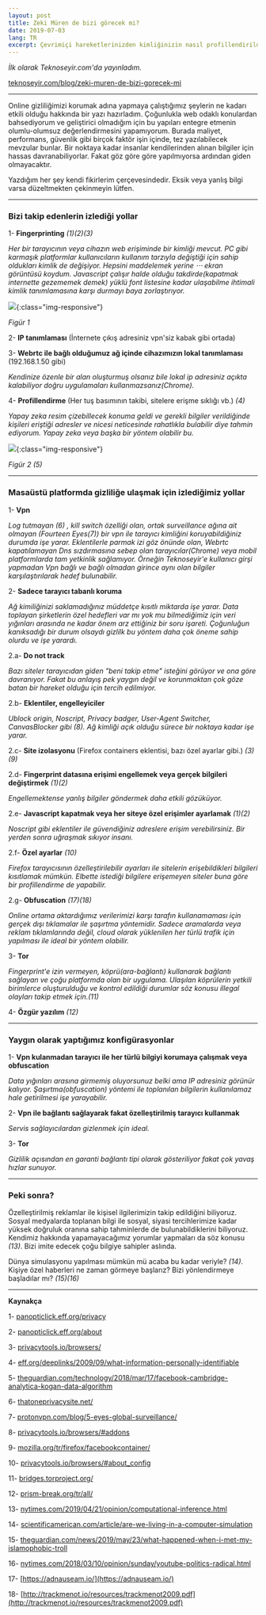 ```yaml
---
layout: post
title: Zeki Müren de bizi görecek mi?
date: 2019-07-03
lang: TR
excerpt: Çevrimiçi hareketlerinizden kimliğinizin nasıl profillendirildiği ve detayları.
---
```



*İlk olarak Teknoseyir.com'da yayınladım.*


[teknoseyir.com/blog/zeki-muren-de-bizi-gorecek-mi](https://teknoseyir.com/blog/zeki-muren-de-bizi-gorecek-mi)


<hr>


Online gizliliğimizi korumak adına yapmaya çalıştığımız şeylerin ne kadarı etkili olduğu hakkında bir yazı hazırladım. Çoğunlukla web odaklı konulardan bahsediyorum ve geliştirici olmadığım için bu yapıları entegre etmenin olumlu-olumsuz değerlendirmesini yapamıyorum. Burada maliyet, performans, güvenlik gibi birçok faktör işin içinde, tez yazılabilecek mevzular bunlar. Bir noktaya kadar insanlar kendilerinden alınan bilgiler için hassas davranabiliyorlar. Fakat göz göre göre yapılmıyorsa ardından giden olmayacaktır.


Yazdığım her şey kendi fikirlerim çerçevesindedir. Eksik veya yanlış bilgi varsa düzeltmekten çekinmeyin lütfen.


<hr>


### Bizi takip edenlerin izlediği yollar

1- **Fingerprinting** *(1)(2)(3)*

*Her bir tarayıcının veya cihazın web erişiminde bir kimliği mevcut. PC gibi karmaşık platformlar kullanıcıların kullanım tarzıyla değiştiği için sahip oldukları kimlik de değişiyor. Hepsini maddelemek yerine ⋅⋅⋅ ekran görüntüsü koydum. Javascript çalışır halde olduğu takdirde(kapatmak internette gezememek demek) yüklü font listesine kadar ulaşabilme ihtimali kimlik tanımlamasına karşı durmayı baya zorlaştırıyor.*


![](https://teknoseyir.com/wp-content/uploads/2019/05/63b5d4660c75003.png){:class="img-responsive"}

*Figür 1*


2- **IP tanımlaması** (İnternete çıkış adresiniz vpn'siz kabak gibi ortada)


3- **Webrtc ile bağlı olduğumuz ağ içinde cihazımızın lokal tanımlaması** (192.168.1.50 gibi)

*Kendinize özenle bir alan oluşturmuş olsanız bile lokal ip adresiniz açıkta kalabiliyor doğru uygulamaları kullanmazsanız(Chrome).*


4- **Profillendirme** (Her tuş basımının takibi, sitelere erişme sıklığı vb.) *(4)*

*Yapay zeka resim çizebillecek konuma geldi ve gerekli bilgiler verildiğinde kişileri eriştiği adresler ve nicesi neticesinde rahatlıkla bulabilir diye tahmin ediyorum. Yapay zeka veya başka bir yöntem olabilir bu.*

![](https://teknoseyir.com/wp-content/uploads/2019/05/cba60b01bc99d97.png){:class="img-responsive"}

*Figür 2 (5)*


<hr>


### Masaüstü platformda gizliliğe ulaşmak için izlediğimiz yollar

1- **Vpn**

*Log tutmayan *(6)* , kill switch özelliği olan, ortak surveillance ağına ait olmayan (Fourteen Eyes(7)) bir vpn ile tarayıcı kimliğini koruyabildiğiniz durumda işe yarar. Eklentilerle parmak izi göz önünde olan, Webrtc kapatılamayan Dns sızdırmasına sebep olan tarayıcılar(Chrome) veya mobil platformlarda tam yetkinlik sağlamıyor. Örneğin Teknoseyir'e kullanıcı girşi yapmadan Vpn bağlı ve bağlı olmadan girince aynı olan bilgiler karşılaştırılarak hedef bulunabilir.*


2- **Sadece tarayıcı tabanlı koruma**

*Ağ kimiliğinizi saklamadığınız müddetçe kısıtlı miktarda işe yarar. Data toplayan şirketlerin özel hedefleri var mı yok mu bilmediğimiz için veri yığınları arasında ne kadar önem arz ettiğiniz bir soru işareti. Çoğunluğun kanıksadığı bir durum olsaydı gizlilk bu yöntem daha çok öneme sahip olurdu ve işe yarardı.*


2.a- **Do not track**

*Bazı siteler tarayıcıdan giden "beni takip etme" isteğini görüyor ve ona göre davranıyor. Fakat bu anlayış pek yaygın değil ve korunmaktan çok göze batan bir hareket olduğu için tercih edilmiyor.*


2.b- **Eklentiler, engelleyiciler**

*Ublock origin, Noscript, Privacy badger, User-Agent Switcher, CanvasBlocker gibi *(8)*. Ağ kimliği açık olduğu sürece bir noktaya kadar işe yarar.*


2.c- **Site izolasyonu** (Firefox containers eklentisi, bazı özel ayarlar gibi.) *(3)(9)*


2.d- **Fingerprint datasına erişimi engellemek veya gerçek bilgileri değiştirmek** *(1)(2)*

*Engellemektense yanlış bilgiler göndermek daha etkili gözüküyor.*


2.e- **Javascript kapatmak veya her siteye özel erişimler ayarlamak** *(1)(2)*

*Noscript gibi eklentiler ile güvendiğiniz adreslere erişim verebilirsiniz. Bir yerden sonra uğraşmak sıkıyor insanı.*


2.f- **Özel ayarlar** *(10)*

*Firefox tarayıcısının özelleştirilebilir ayarları ile sitelerin erişebildikleri bilgileri kısıtlamak mümkün. Elbette istediği bilgilere erişemeyen siteler buna göre bir profillendirme de yapabilir.*

2.g- **Obfuscation** *(17)(18)*

*Online ortama aktardığımız verilerimizi karşı tarafın kullanamaması için gerçek dışı tıklamalar ile şaşırtma yöntemidir. Sadece aramalarda veya reklam tıklamlarında değil, cloud olarak yüklenilen her türlü trafik için yapılması ile ideal bir yöntem olabilir.*

3- **Tor**

*Fingerprint'e izin vermeyen, köprü(ara-bağlantı) kullanarak bağlantı sağlayan ve çoğu platformda olan bir uygulama. Ulaşılan köprülerin yetkili birimlerce oluşturulduğu ve kontrol edildiği durumlar söz konusu illegal olayları takip etmek için.(11)*


4- **Özgür yazılım** *(12)*


<hr>


### Yaygın olarak yaptığımız konfigürasyonlar

1- **Vpn kulanmadan tarayıcı ile her türlü bilgiyi korumaya çalışmak veya obfuscation**

*Data yığınları arasına girmemiş oluyorsunuz belki ama IP adresiniz görünür kalıyor. Şaşırtma(obfuscation) yöntemi ile toplanılan bilgilerin kullanılamaz hale getirilmesi işe yarayabilir.*


2- **Vpn ile bağlantı sağlayarak fakat özelleştirilmiş tarayıcı kullanmak**

*Servis sağlayıcılardan gizlenmek için ideal.*


3- **Tor**

*Gizlilik açısından en garanti bağlantı tipi olarak gösteriliyor fakat çok yavaş hızlar sunuyor.*


<hr>


### Peki sonra?

Özelleştirilmiş reklamlar ile kişisel ilgilerimizin takip edildiğini biliyoruz. Sosyal medyalarda toplanan bilgi ile sosyal, siyasi tercihlerimize kadar yüksek doğruluk oranına sahip tahminlerde de bulunabildiklerini biliyoruz. Kendimiz hakkında yapamayacağımız yorumlar yapmaları da söz konusu *(13)*. Bizi imite edecek çoğu bilgiye sahipler aslında.


Dünya simulasyonu yapılması mümkün mü acaba bu kadar veriyle? *(14)*. Kişiye özel haberleri ne zaman görmeye başlarız? Bizi yönlendirmeye başladılar mı? *(15)(16)*


<hr>


**Kaynakça**

1- [panopticlick.eff.org/privacy](https://panopticlick.eff.org/privacy)

2- [panopticlick.eff.org/about](https://panopticlick.eff.org/about)

3- [privacytools.io/browsers/](https://www.privacytools.io/browsers/)

4- [eff.org/deeplinks/2009/09/what-information-personally-identifiable](https://www.eff.org/deeplinks/2009/09/what-information-personally-identifiable)

5- [theguardian.com/technology/2018/mar/17/facebook-cambridge-analytica-kogan-data-algorithm](https://www.theguardian.com/technology/2018/mar/17/facebook-cambridge-analytica-kogan-data-algorithm)

6- [thatoneprivacysite.net/](https://thatoneprivacysite.net/)

7- [protonvpn.com/blog/5-eyes-global-surveillance/](https://protonvpn.com/blog/5-eyes-global-surveillance/)

8- [privacytools.io/browsers/#addons](https://www.privacytools.io/browsers/#addons)

9- [mozilla.org/tr/firefox/facebookcontainer/](https://www.mozilla.org/tr/firefox/facebookcontainer/)

10- [privacytools.io/browsers/#about_config](https://www.privacytools.io/browsers/#about_config)

11- [bridges.torproject.org/](https://bridges.torproject.org/)

12- [prism-break.org/tr/all/](https://prism-break.org/tr/all/)

13- [nytimes.com/2019/04/21/opinion/computational-inference.html](https://www.nytimes.com/2019/04/21/opinion/computational-inference.html)

14- [scientificamerican.com/article/are-we-living-in-a-computer-simulation](https://www.scientificamerican.com/article/are-we-living-in-a-computer-simulation)

15- [theguardian.com/news/2019/may/23/what-happened-when-i-met-my-islamophobic-troll](https://www.theguardian.com/news/2019/may/23/what-happened-when-i-met-my-islamophobic-troll)

16- [nytimes.com/2018/03/10/opinion/sunday/youtube-politics-radical.html](https://www.nytimes.com/2018/03/10/opinion/sunday/youtube-politics-radical.html)

17- [https://adnauseam.io/](https://adnauseam.io/)

18- [http://trackmenot.io/resources/trackmenot2009.pdf](http://trackmenot.io/resources/trackmenot2009.pdf)
